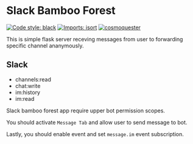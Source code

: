 # Slack Bamboo Forest

[![Code style: black](https://img.shields.io/badge/code%20style-black-000000.svg)](https://github.com/psf/black)
[![Imports: isort](https://img.shields.io/badge/%20imports-isort-%231674b1?style=flat&labelColor=ef8336)](https://pycqa.github.io/isort/)
[![cosmoquester](https://circleci.com/gh/cosmoquester/slack-bamboo-forest.svg?style=svg)](https://app.circleci.com/pipelines/github/cosmoquester/slack-bamboo-forest)

This is simple flask server receving messages from user to forwarding specific channel ananymously.

## Slack

- channels:read
- chat:write
- im:history
- im:read

Slack bamboo forest app require upper bot permission scopes.

You should activate `Message Tab` and allow user to send message to bot.

Lastly, you should enable event and set `message.im` event subscription.
